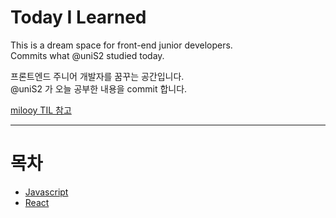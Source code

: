 # Today I Learned

This is a dream space for front-end junior developers.  
Commits what @uniS2 studied today.

프론트엔드 주니어 개발자를 꿈꾸는 공간입니다.  
@uniS2 가 오늘 공부한 내용을 commit 합니다.

[milooy TIL 참고](https://github.com/milooy/TIL)

---

# 목차

- [Javascript](/javascript)
- [React](/React)
